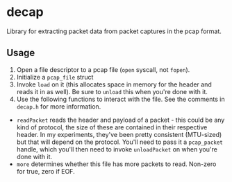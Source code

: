 # decap

Library for extracting packet data from packet captures in the pcap format.

## Usage
1. Open a file descriptor to a pcap file (`open` syscall, not `fopen`).
2. Initialize a `pcap_file` struct
3. Invoke `load` on it (this allocates space in memory for the header and
reads it in as well). Be sure to `unload` this when you're done with it.
4. Use the following functions to interact with the file. See the comments in
`decap.h` for more information.

* `readPacket` reads the header and payload of a packet - this could be any
kind of protocol, the size of these are contained in their respective header.
In my experiments, they've been pretty consistent (MTU-sized) but that will
depend on the protocol. You'll need to pass it a `pcap_packet` handle, which
you'll then need to invoke `unloadPacket` on when you're done with it.
* `more` determines whether this file has more packets to read. Non-zero for
true, zero if EOF.